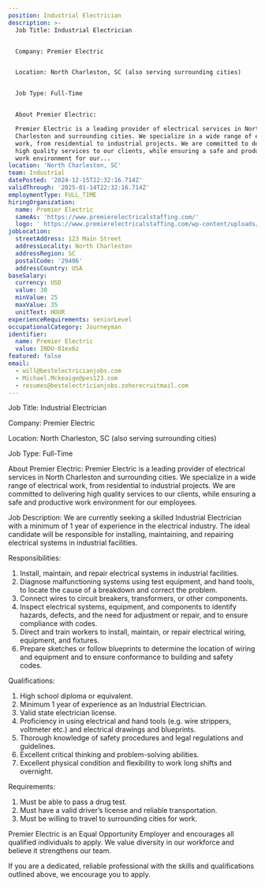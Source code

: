 ```yaml
---
position: Industrial Electrician
description: >-
  Job Title: Industrial Electrician


  Company: Premier Electric


  Location: North Charleston, SC (also serving surrounding cities)


  Job Type: Full-Time


  About Premier Electric:

  Premier Electric is a leading provider of electrical services in North
  Charleston and surrounding cities. We specialize in a wide range of electrical
  work, from residential to industrial projects. We are committed to delivering
  high quality services to our clients, while ensuring a safe and productive
  work environment for our...
location: 'North Charleston, SC'
team: Industrial
datePosted: '2024-12-15T22:32:16.714Z'
validThrough: '2025-01-14T22:32:16.714Z'
employmentType: FULL_TIME
hiringOrganization:
  name: Premier Electric
  sameAs: 'https://www.premierelectricalstaffing.com/'
  logo: ' https://www.premierelectricalstaffing.com/wp-content/uploads/2020/05/Premier-Electrical-Staffing-logo.png'
jobLocation:
  streetAddress: 123 Main Street
  addressLocality: North Charleston
  addressRegion: SC
  postalCode: '29406'
  addressCountry: USA
baseSalary:
  currency: USD
  value: 30
  minValue: 25
  maxValue: 35
  unitText: HOUR
experienceRequirements: seniorLevel
occupationalCategory: Journeyman
identifier:
  name: Premier Electric
  value: INDU-81ex6z
featured: false
email:
  - will@bestelectricianjobs.com
  - Michael.Mckeaige@pes123.com
  - resumes@bestelectricianjobs.zohorecruitmail.com
---
```




Job Title: Industrial Electrician

Company: Premier Electric

Location: North Charleston, SC (also serving surrounding cities)

Job Type: Full-Time

About Premier Electric:
Premier Electric is a leading provider of electrical services in North Charleston and surrounding cities. We specialize in a wide range of electrical work, from residential to industrial projects. We are committed to delivering high quality services to our clients, while ensuring a safe and productive work environment for our employees.

Job Description:
We are currently seeking a skilled Industrial Electrician with a minimum of 1 year of experience in the electrical industry. The ideal candidate will be responsible for installing, maintaining, and repairing electrical systems in industrial facilities.

Responsibilities:
1. Install, maintain, and repair electrical systems in industrial facilities.
2. Diagnose malfunctioning systems using test equipment, and hand tools, to locate the cause of a breakdown and correct the problem.
3. Connect wires to circuit breakers, transformers, or other components.
4. Inspect electrical systems, equipment, and components to identify hazards, defects, and the need for adjustment or repair, and to ensure compliance with codes.
5. Direct and train workers to install, maintain, or repair electrical wiring, equipment, and fixtures.
6. Prepare sketches or follow blueprints to determine the location of wiring and equipment and to ensure conformance to building and safety codes.

Qualifications:
1. High school diploma or equivalent.
2. Minimum 1 year of experience as an Industrial Electrician.
3. Valid state electrician license.
4. Proficiency in using electrical and hand tools (e.g. wire strippers, voltmeter etc.) and electrical drawings and blueprints.
5. Thorough knowledge of safety procedures and legal regulations and guidelines.
6. Excellent critical thinking and problem-solving abilities.
7. Excellent physical condition and flexibility to work long shifts and overnight.

Requirements:
1. Must be able to pass a drug test.
2. Must have a valid driver’s license and reliable transportation.
3. Must be willing to travel to surrounding cities for work.

Premier Electric is an Equal Opportunity Employer and encourages all qualified individuals to apply. We value diversity in our workforce and believe it strengthens our team. 

If you are a dedicated, reliable professional with the skills and qualifications outlined above, we encourage you to apply.
